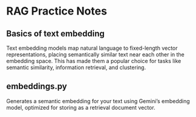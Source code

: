 # RAG Practice Notes

## Basics of text embedding
Text embedding models map natural language to fixed-length vector representations, placing semantically similar text near each other in the embedding space. This has made them a popular choice for tasks like semantic similarity, information retrieval, and clustering.


## embeddings.py
Generates a semantic embedding for your text using Gemini’s embedding model, optimized for storing as a retrieval document vector.
